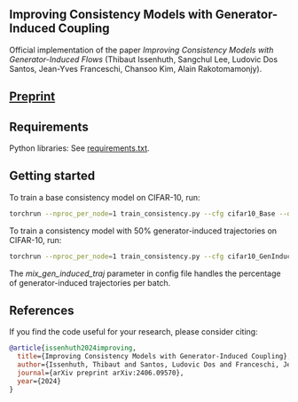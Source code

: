 <!-- # Copyright 2024 Thibaut Issenhuth, Ludovic Dos Santos, Jean-Yves Franceschi, Alain Rakotomamonjy

# Licensed under the Apache License, Version 2.0 (the "License");
# you may not use this file except in compliance with the License.
# You may obtain a copy of the License at

#     http://www.apache.org/licenses/LICENSE-2.0

# Unless required by applicable law or agreed to in writing, software
# distributed under the License is distributed on an "AS IS" BASIS,
# WITHOUT WARRANTIES OR CONDITIONS OF ANY KIND, either express or implied.
# See the License for the specific language governing permissions and
# limitations under the License. -->


## Improving Consistency Models with Generator-Induced Coupling

Official implementation of the paper *Improving Consistency Models with Generator-Induced Flows* (Thibaut Issenhuth, Sangchul Lee, Ludovic Dos Santos, Jean-Yves Franceschi, Chansoo Kim, Alain Rakotomamonjy).


## [Preprint](https://arxiv.org/abs/2406.09570) 


## Requirements

Python libraries: See [requirements.txt](./requirements.txt).

## Getting started

To train a base consistency model on CIFAR-10, run:

```.bash
torchrun --nproc_per_node=1 train_consistency.py --cfg cifar10_Base --device 0 --eval_fid 1 --eval_freq 5000
```

To train a consistency model with 50% generator-induced trajectories on CIFAR-10, run: 
```.bash
torchrun --nproc_per_node=1 train_consistency.py --cfg cifar10_GenInduced_ema_mix50 --device 0 --eval_fid 1 --eval_freq 5000
```

The *mix_gen_induced_traj* parameter in config file handles the percentage of generator-induced trajectories per batch. 

## References
If you find the code useful for your research, please consider citing:
```bib
@article{issenhuth2024improving,
  title={Improving Consistency Models with Generator-Induced Coupling},
  author={Issenhuth, Thibaut and Santos, Ludovic Dos and Franceschi, Jean-Yves and Rakotomamonjy, Alain},
  journal={arXiv preprint arXiv:2406.09570},
  year={2024}
}
```
